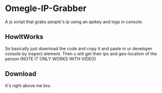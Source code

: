 # Omegle-IP-Grabber
A js script that grabs people's ip using an apikey and logs in console.


## HowItWorks

So basically just download the code and copy it and paste in ur developer console by inspect element. Then u will get their ips and geo-location of the person (NOTE IT ONLY WORKS WITH VIDEO)



## Download
It's right above me bro.
